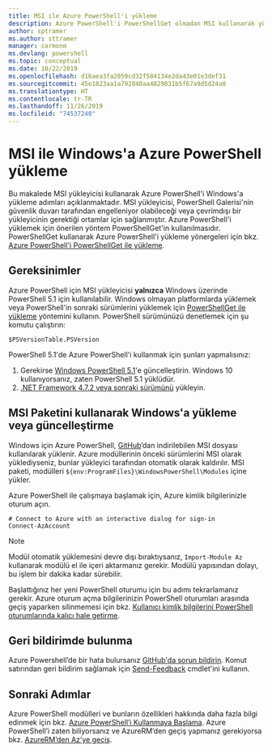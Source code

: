 ```yaml
---
title: MSI ile Azure PowerShell'i yükleme
description: Azure PowerShell'i PowerShellGet olmadan MSI kullanarak yükleme
author: sptramer
ms.author: sttramer
manager: carmonm
ms.devlang: powershell
ms.topic: conceptual
ms.date: 10/22/2019
ms.openlocfilehash: d16aea3fa2059cd32f584134e2da43e01e3def31
ms.sourcegitcommit: 45e1823aa1a792840aa4829831b5f67a9d5d24a0
ms.translationtype: HT
ms.contentlocale: tr-TR
ms.lasthandoff: 11/26/2019
ms.locfileid: "74537240"
---
```

# <a name="install-azure-powershell-on-windows-with-msi"></a>MSI ile Windows'a Azure PowerShell yükleme

Bu makalede MSI yükleyicisi kullanarak Azure PowerShell'i Windows'a yükleme adımları açıklanmaktadır. MSI yükleyicisi, PowerShell Galerisi'nin güvenlik duvarı tarafından engelleniyor olabileceği veya çevrimdışı bir yükleyicinin gerektiği ortamlar için sağlanmıştır. Azure PowerShell'i yüklemek için önerilen yöntem PowerShellGet'in kullanılmasıdır. PowerShellGet kullanarak Azure PowerShell'i yükleme yönergeleri için bkz. [Azure PowerShell'i PowerShellGet ile yükleme](install-az-ps.md).

## <a name="requirements"></a>Gereksinimler

Azure PowerShell için MSI yükleyicisi __yalnızca__ Windows üzerinde PowerShell 5.1 için kullanılabilir. Windows olmayan platformlarda yüklemek veya PowerShell'in sonraki sürümlerini yüklemek için [PowerShellGet ile yükleme](install-az-ps.md) yöntemini kullanın.
PowerShell sürümünüzü denetlemek için şu komutu çalıştırın:

```powershell-interactive
$PSVersionTable.PSVersion
```

PowerShell 5.1'de Azure PowerShell'i kullanmak için şunları yapmalısınız:

1. Gerekirse [Windows PowerShell 5.1](/powershell/scripting/install/installing-windows-powershell#upgrading-existing-windows-powershell)'e güncelleştirin. Windows 10 kullanıyorsanız, zaten PowerShell 5.1 yüklüdür.
2. [.NET Framework 4.7.2 veya sonraki sürümünü](/dotnet/framework/install) yükleyin.

## <a name="install-or-update-on-windows-using-the-msi-package"></a>MSI Paketini kullanarak Windows'a yükleme veya güncelleştirme

Windows için Azure PowerShell, [GitHub](https://github.com/Azure/azure-powershell/releases/tag/v2.8.0-October2019)’dan indirilebilen MSI dosyası kullanılarak yüklenir. Azure modüllerinin önceki sürümlerini MSI olarak yüklediyseniz, bunlar yükleyici tarafından otomatik olarak kaldırılır. MSI paketi, modülleri `${env:ProgramFiles}\WindowsPowerShell\Modules` içine yükler.

Azure PowerShell ile çalışmaya başlamak için, Azure kimlik bilgilerinizle oturum açın.

```powershell-interactive
# Connect to Azure with an interactive dialog for sign-in
Connect-AzAccount
```

> [!NOTE]
>
> Modül otomatik yüklemesini devre dışı bıraktıysanız, `Import-Module Az` kullanarak modülü el ile içeri aktarmanız gerekir. Modülü yapısından dolayı, bu işlem bir dakika kadar sürebilir.

Başlattığınız her yeni PowerShell oturumu için bu adımı tekrarlamanız gerekir. Azure oturum açma bilgilerinizin PowerShell oturumları arasında geçiş yaparken silinmemesi için bkz. [Kullanıcı kimlik bilgilerini PowerShell oturumlarında kalıcı hale getirme](context-persistence.md).

## <a name="provide-feedback"></a>Geri bildirimde bulunma

Azure Powershell’de bir hata bulursanız [GitHub'da sorun bildirin](https://github.com/Azure/azure-powershell/issues).
Komut satırından geri bildirim sağlamak için [Send-Feedback](/powershell/module/az.accounts/send-feedback) cmdlet'ini kullanın.

## <a name="next-steps"></a>Sonraki Adımlar

Azure PowerShell modülleri ve bunların özellikleri hakkında daha fazla bilgi edinmek için bkz. [Azure PowerShell’i Kullanmaya Başlama](get-started-azureps.md).
Azure PowerShell’i zaten biliyorsanız ve AzureRM’den geçiş yapmanız gerekiyorsa bkz. [AzureRM’den Az’ye geçiş](migrate-from-azurerm-to-az.md).
